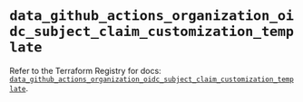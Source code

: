 # `data_github_actions_organization_oidc_subject_claim_customization_template`

Refer to the Terraform Registry for docs: [`data_github_actions_organization_oidc_subject_claim_customization_template`](https://registry.terraform.io/providers/integrations/github/6.7.5/docs/data-sources/actions_organization_oidc_subject_claim_customization_template).
